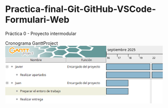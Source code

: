 # Practica-final-Git-GitHub-VSCode-Formulari-Web
Práctica 0 - Proyecto intermodular

Cronograma GanttProject  
![Cronograma GanttProject](docs/gantt-SA1.png)
